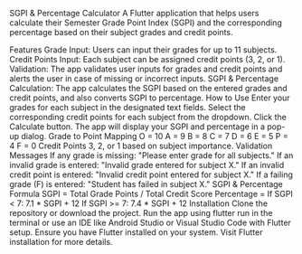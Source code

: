 SGPI & Percentage Calculator
A Flutter application that helps users calculate their Semester Grade Point Index (SGPI) and the corresponding percentage based on their subject grades and credit points.

Features
Grade Input: Users can input their grades for up to 11 subjects.
Credit Points Input: Each subject can be assigned credit points (3, 2, or 1).
Validation: The app validates user inputs for grades and credit points and alerts the user in case of missing or incorrect inputs.
SGPI & Percentage Calculation: The app calculates the SGPI based on the entered grades and credit points, and also converts SGPI to percentage.
How to Use
Enter your grades for each subject in the designated text fields.
Select the corresponding credit points for each subject from the dropdown.
Click the Calculate button.
The app will display your SGPI and percentage in a pop-up dialog.
Grade to Point Mapping
O = 10
A = 9
B = 8
C = 7
D = 6
E = 5
P = 4
F = 0
Credit Points
3, 2, or 1 based on subject importance.
Validation Messages
If any grade is missing: "Please enter grade for all subjects."
If an invalid grade is entered: "Invalid grade entered for subject X."
If an invalid credit point is entered: "Invalid credit point entered for subject X."
If a failing grade (F) is entered: "Student has failed in subject X."
SGPI & Percentage Formula
SGPI = Total Grade Points / Total Credit Score
Percentage =
If SGPI < 7: 7.1 * SGPI + 12
If SGPI >= 7: 7.4 * SGPI + 12
Installation
Clone the repository or download the project.
Run the app using flutter run in the terminal or use an IDE like Android Studio or Visual Studio Code with Flutter setup.
Ensure you have Flutter installed on your system. Visit Flutter installation for more details.
